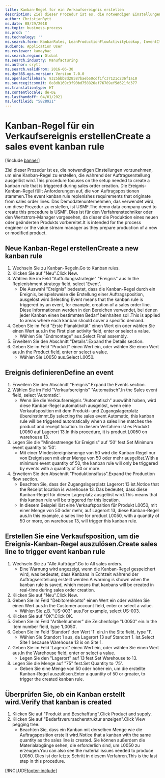 ```yaml
---
title: Kanban-Regel für ein Verkaufsereignis erstellen
description: Ziel dieser Prozedur ist es, die notwendigen Einstellungen vorzunehmen, um eine Kanban-Regel zu erstellen, die während der Auftragserstellung ausgelöst wird.
author: ChristianRytt
ms.date: 08/29/2018
ms.topic: business-process
ms.prod: ''
ms.technology: ''
ms.search.form: KanbanRules, LeanProductionFlowActivityLookup, InventItemIdLookupSimple, SalesTableListPage, SalesCreateOrder, SalesTable, LeanPeggingTree
audience: Application User
ms.reviewer: kamaybac
ms.search.region: Global
ms.search.industry: Manufacturing
ms.author: crytt
ms.search.validFrom: 2016-06-30
ms.dyn365.ops.version: Version 7.0.0
ms.openlocfilehash: 9325bbb8d28587baeb60cdf1fc37121c236f1a10
ms.sourcegitcommit: 0e8db169c3f90bd750826af76709ef5d621fd377
ms.translationtype: HT
ms.contentlocale: de-DE
ms.lasthandoff: 04/01/2021
ms.locfileid: "5828921"
---
```

# <a name="create-a-sales-event-kanban-rule"></a><span data-ttu-id="4983d-103">Kanban-Regel für ein Verkaufsereignis erstellen</span><span class="sxs-lookup"><span data-stu-id="4983d-103">Create a sales event kanban rule</span></span>

[!include [banner](../../includes/banner.md)]

<span data-ttu-id="4983d-104">Ziel dieser Prozedur ist es, die notwendigen Einstellungen vorzunehmen, um eine Kanban-Regel zu erstellen, die während der Auftragserstellung ausgelöst wird.</span><span class="sxs-lookup"><span data-stu-id="4983d-104">This procedure focuses on the setup needed to create a kanban rule that is triggered during sales order creation.</span></span> <span data-ttu-id="4983d-105">Die Ereignis-Kanban-Regel füllt Anforderungen auf, die von Auftragspositionen stammen.</span><span class="sxs-lookup"><span data-stu-id="4983d-105">The event kanban rule replenishes requirements that originate from sales order lines.</span></span> <span data-ttu-id="4983d-106">Das Demodatenunternehmen, das verwendet wird, um diese Prozedur zu erstellen, ist USMF.</span><span class="sxs-lookup"><span data-stu-id="4983d-106">The demo data company used to create this procedure is USMF.</span></span> <span data-ttu-id="4983d-107">Dies ist für den Verfahrenstechniker oder den Wertstrom-Manager vorgesehen, da dieser die Produktion eines neuen oder geänderten Produkts vorbereitet.</span><span class="sxs-lookup"><span data-stu-id="4983d-107">It is intended for the process engineer or the value stream manager as they prepare production of a new or modified product.</span></span>




## <a name="create-a-new-kanban-rule"></a><span data-ttu-id="4983d-108">Neue Kanban-Regel erstellen</span><span class="sxs-lookup"><span data-stu-id="4983d-108">Create a new kanban rule</span></span>
1. <span data-ttu-id="4983d-109">Wechseln Sie zu Kanban-Regeln.</span><span class="sxs-lookup"><span data-stu-id="4983d-109">Go to Kanban rules.</span></span>
2. <span data-ttu-id="4983d-110">Klicken Sie auf "Neu".</span><span class="sxs-lookup"><span data-stu-id="4983d-110">Click New.</span></span>
3. <span data-ttu-id="4983d-111">Wählen Sie im Feld "Auffüllungsstrategie" "Ereignis" aus.</span><span class="sxs-lookup"><span data-stu-id="4983d-111">In the Replenishment strategy field, select 'Event'.</span></span>
    * <span data-ttu-id="4983d-112">Die Auswahl "Ereignis" bedeutet, dass die Kanban-Regel durch ein Ereignis, beispielsweise die Erstellung einer Auftragsposition, ausgelöst wird.</span><span class="sxs-lookup"><span data-stu-id="4983d-112">Selecting Event means that the kanban rule is triggered by an event, for example, creation of a sales order line.</span></span>   <span data-ttu-id="4983d-113">Diese Informationen werden in den Bereichen verwendet, bei denen jeder Kanban einen bestimmten Bedarf beinhalten soll.</span><span class="sxs-lookup"><span data-stu-id="4983d-113">This is applied to areas where each kanban should cover a specific demand.</span></span>  
4. <span data-ttu-id="4983d-114">Geben Sie im Feld "Erste Planaktivität" einen Wert ein oder wählen Sie einen Wert aus.</span><span class="sxs-lookup"><span data-stu-id="4983d-114">In the First plan activity field, enter or select a value.</span></span>
    * <span data-ttu-id="4983d-115">Wählen Sie "Endmontage" aus.</span><span class="sxs-lookup"><span data-stu-id="4983d-115">Select Final assembly.</span></span>  
5. <span data-ttu-id="4983d-116">Erweitern Sie den Abschnitt "Details".</span><span class="sxs-lookup"><span data-stu-id="4983d-116">Expand the Details section.</span></span>
6. <span data-ttu-id="4983d-117">Geben Sie im Feld "Produkt" einen Wert ein, oder wählen Sie einen Wert aus.</span><span class="sxs-lookup"><span data-stu-id="4983d-117">In the Product field, enter or select a value.</span></span>
    * <span data-ttu-id="4983d-118">Wählen Sie L0050 aus.</span><span class="sxs-lookup"><span data-stu-id="4983d-118">Select L0050.</span></span>  

## <a name="define-an-event"></a><span data-ttu-id="4983d-119">Ereignis definieren</span><span class="sxs-lookup"><span data-stu-id="4983d-119">Define an event</span></span>
1. <span data-ttu-id="4983d-120">Erweitern Sie den Abschnitt "Ereignis".</span><span class="sxs-lookup"><span data-stu-id="4983d-120">Expand the Events section.</span></span>
2. <span data-ttu-id="4983d-121">Wählen Sie im Feld "Verkaufsereignis" "Automatisch".</span><span class="sxs-lookup"><span data-stu-id="4983d-121">In the Sales event field, select 'Automatic'.</span></span>
    * <span data-ttu-id="4983d-122">Wenn Sie die Verkaufsereignis "Automatisch" auswählt haben, wird diese Kanban-Regel automatisch ausgelöst, wenn eine Verkaufsposition mit dem Produkt- und Zugangslagerplatz übereinstimmt.</span><span class="sxs-lookup"><span data-stu-id="4983d-122">By selecting the sales event Automatic, this kanban rule will be triggered automatically when a sales line matches the product and receipt location.</span></span> <span data-ttu-id="4983d-123">In diesem Verfahren ist es Produkt L0050 auf Lagerort 13.</span><span class="sxs-lookup"><span data-stu-id="4983d-123">In this procedure, it is product L0050 on warehouse 13.</span></span>  
3. <span data-ttu-id="4983d-124">Legen Sie die "Mindestmenge für Ereignis" auf '50' fest.</span><span class="sxs-lookup"><span data-stu-id="4983d-124">Set Minimum event quantity to '50'.</span></span>
    * <span data-ttu-id="4983d-125">Mit einer Mindestereignismenge von 50 wird die Kanban-Regel nur von Ereignissen mit einer Menge von 50 oder mehr ausgelöst.</span><span class="sxs-lookup"><span data-stu-id="4983d-125">With a minimum event quantity of 50, the kanban rule will only be triggered by events with a quantity of 50 or more.</span></span>  
4. <span data-ttu-id="4983d-126">Erweitern Sie den Abschnitt "Produktionsfluss".</span><span class="sxs-lookup"><span data-stu-id="4983d-126">Expand the Production flow section.</span></span>
    * <span data-ttu-id="4983d-127">Beachten Sie, dass der Zugangslagerplatz Lagerort 13 ist.</span><span class="sxs-lookup"><span data-stu-id="4983d-127">Notice that the Receipt location is warehouse 13.</span></span> <span data-ttu-id="4983d-128">Das bedeutet, dass diese Kanban-Regel für diesen Lagerplatz ausgelöst wird.</span><span class="sxs-lookup"><span data-stu-id="4983d-128">This means that this kanban rule will be triggered for this location.</span></span>  
    * <span data-ttu-id="4983d-129">In diesem Beispiel löst eine Verkaufsposition für Produkt L0050, mit einer Menge von 50 oder mehr, auf Lagerort 13, diese Kanban-Regel aus.</span><span class="sxs-lookup"><span data-stu-id="4983d-129">In this example, a sales line for product L0050, with a quantity of 50 or more, on warehouse 13, will trigger this kanban rule.</span></span>  

## <a name="create-sales-line-to-trigger-event-kanban-rule"></a><span data-ttu-id="4983d-130">Erstellen Sie eine Verkaufsposition, um die Ereignis-Kanban-Regel auszulösen.</span><span class="sxs-lookup"><span data-stu-id="4983d-130">Create sales line to trigger event kanban rule</span></span>
1. <span data-ttu-id="4983d-131">Wechseln Sie zu "Alle Aufträge".</span><span class="sxs-lookup"><span data-stu-id="4983d-131">Go to All sales orders.</span></span>
    * <span data-ttu-id="4983d-132">Eine Warnung wird angezeigt, wenn die Kanban-Regel gespeichert wird, was bedeutet, dass Kanbans in Echtzeit während der Auftragserstellung erstellt werden.</span><span class="sxs-lookup"><span data-stu-id="4983d-132">A warning is shown when the kanban rule is saved, which means that kanbans will be created in real-time during sales order creation.</span></span>  
2. <span data-ttu-id="4983d-133">Klicken Sie auf "Neu".</span><span class="sxs-lookup"><span data-stu-id="4983d-133">Click New.</span></span>
3. <span data-ttu-id="4983d-134">Geben Sie im Feld "Debitorenkonto" einen Wert ein oder wählen Sie einen Wert aus.</span><span class="sxs-lookup"><span data-stu-id="4983d-134">In the Customer account field, enter or select a value.</span></span>
    * <span data-ttu-id="4983d-135">Wählen Sie z.B. "US-003" aus.</span><span class="sxs-lookup"><span data-stu-id="4983d-135">For example, select US-003.</span></span>  
4. <span data-ttu-id="4983d-136">Klicken Sie auf "OK".</span><span class="sxs-lookup"><span data-stu-id="4983d-136">Click OK.</span></span>
5. <span data-ttu-id="4983d-137">Geben Sie im Feld "Artikelnummer" die Zeichenfolge "L0050" ein.</span><span class="sxs-lookup"><span data-stu-id="4983d-137">In the Item number field, type 'L0050'.</span></span>
6. <span data-ttu-id="4983d-138">Geben Sie im Feld 'Standort' den Wert '1' ein.</span><span class="sxs-lookup"><span data-stu-id="4983d-138">In the Site field, type '1'.</span></span>
    * <span data-ttu-id="4983d-139">Wählen Sie Standort 1 aus, da Lagerort 13 auf Standort 1. ist.</span><span class="sxs-lookup"><span data-stu-id="4983d-139">Select Site 1 because Warehouse 13 is on Site 1.</span></span>  
7. <span data-ttu-id="4983d-140">Geben Sie im Feld 'Lagerort' einen Wert ein, oder wählen Sie einen Wert aus.</span><span class="sxs-lookup"><span data-stu-id="4983d-140">In the Warehouse field, enter or select a value.</span></span>
    * <span data-ttu-id="4983d-141">Legen Sie den "Lagerort" auf 13 fest.</span><span class="sxs-lookup"><span data-stu-id="4983d-141">Set Warehouse to 13.</span></span>  
8. <span data-ttu-id="4983d-142">Legen Sie die Menge auf "75" fest.</span><span class="sxs-lookup"><span data-stu-id="4983d-142">Set Quantity to '75'.</span></span>
    * <span data-ttu-id="4983d-143">Geben Sie eine Menge von 50 oder höher ein, um die erstellte Kanban-Regel auszulösen.</span><span class="sxs-lookup"><span data-stu-id="4983d-143">Enter a quantity of 50 or greater, to trigger the created kanban rule.</span></span>  

## <a name="verify-that-kanban-is-created"></a><span data-ttu-id="4983d-144">Überprüfen Sie, ob ein Kanban erstellt wird.</span><span class="sxs-lookup"><span data-stu-id="4983d-144">Verify that kanban is created</span></span>
1. <span data-ttu-id="4983d-145">Klicken Sie auf "Produkt und Beschaffung".</span><span class="sxs-lookup"><span data-stu-id="4983d-145">Click Product and supply.</span></span>
2. <span data-ttu-id="4983d-146">Klicken Sie auf "Bedarfsverursacherstruktur anzeigen".</span><span class="sxs-lookup"><span data-stu-id="4983d-146">Click View pegging tree.</span></span>
    * <span data-ttu-id="4983d-147">Beachten Sie, dass ein Kanban mit derselben Menge wie die Auftragsposition erstellt wird.</span><span class="sxs-lookup"><span data-stu-id="4983d-147">Notice that a kanban with the same quantity as the sales line is created.</span></span> <span data-ttu-id="4983d-148">Sie können außerdem die Materialabgänge sehen, die erforderlich sind, um L0050 zu erzeugen.</span><span class="sxs-lookup"><span data-stu-id="4983d-148">You can also see the material issues needed to produce L0050.</span></span> <span data-ttu-id="4983d-149">Dies ist der letzte Schritt in diesem Verfahren.</span><span class="sxs-lookup"><span data-stu-id="4983d-149">This is the last step in this procedure.</span></span>  



[!INCLUDE[footer-include](../../../includes/footer-banner.md)]